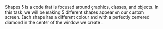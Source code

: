 Shapes 5 is a code that is focused around graphics, classes, and objects. In this task,
we will be making 5 different shapes appear on our custom screen. 
Each shape has a different colour and with a perfectly centered 
diamond in the center of the window we create .
